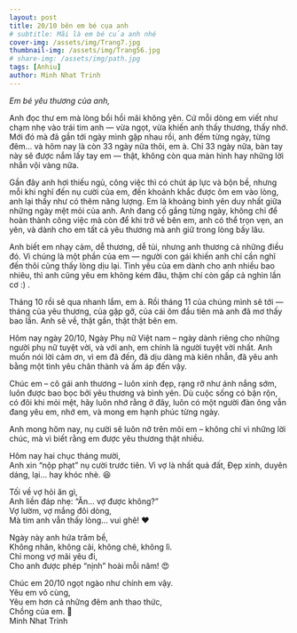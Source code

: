 ```yaml
---
layout: post
title: 20/10 bên em bé cụa anh
# subtitle: Mãi là em bé của anh nhé
cover-img: /assets/img/Trang7.jpg
thumbnail-img: /assets/img/Trang56.jpg
# share-img: /assets/img/path.jpg
tags: [Anhiu]
author: Minh Nhat Trinh
---
```

*Em bé yêu thương của anh,*

Anh đọc thư em mà lòng bồi hồi mãi không yên. Cứ mỗi dòng em viết như chạm nhẹ vào trái tim anh — vừa ngọt, vừa khiến anh thấy thương, thấy nhớ. Mới đó mà đã gần tới ngày mình gặp nhau rồi, anh đếm từng ngày, từng đêm… và hôm nay là còn 33 ngày nữa thôi, em à. Chỉ 33 ngày nữa, bàn tay này sẽ được nắm lấy tay em — thật, không còn qua màn hình hay những lời nhắn vội vàng nữa.

Gần đây anh hơi thiếu ngủ, công việc thì có chút áp lực và bộn bề, nhưng mỗi khi nghĩ đến nụ cười của em, đến khoảnh khắc được ôm em vào lòng, anh lại thấy như có thêm năng lượng. Em là khoảng bình yên duy nhất giữa những ngày mệt mỏi của anh. Anh đang cố gắng từng ngày, không chỉ để hoàn thành công việc mà còn để khi trở về bên em, anh có thể trọn vẹn, an yên, và dành cho em tất cả yêu thương mà anh giữ trong lòng bấy lâu.

Anh biết em nhạy cảm, dễ thương, dễ tủi, nhưng anh thương cả những điều đó. Vì chúng là một phần của em — người con gái khiến anh chỉ cần nghĩ đến thôi cũng thấy lòng dịu lại. Tình yêu của em dành cho anh nhiều bao nhiêu, thì anh cũng yêu em không kém đâu, thậm chí còn gấp cả nghìn lần cơ :) .

Tháng 10 rồi sẽ qua nhanh lắm, em à. Rồi tháng 11 của chúng mình sẽ tới — tháng của yêu thương, của gặp gỡ, của cái ôm đầu tiên mà anh đã mơ thấy bao lần. Anh sẽ về, thật gần, thật thật bên em.

Hôm nay ngày 20/10, Ngày Phụ nữ Việt nam – ngày dành riêng cho những người phụ nữ tuyệt vời, và với anh, em chính là người tuyệt vời nhất. Anh muốn nói lời cảm ơn, vì em đã đến, đã dịu dàng mà kiên nhẫn, đã yêu anh bằng một tình yêu chân thành và ấm áp đến vậy.

Chúc em – cô gái anh thương – luôn xinh đẹp, rạng rỡ như ánh nắng sớm, luôn được bao bọc bởi yêu thương và bình yên. Dù cuộc sống có bận rộn, có đôi khi mỏi mệt, hãy luôn nhớ rằng ở đây, luôn có một người đàn ông vẫn đang yêu em, nhớ em, và mong em hạnh phúc từng ngày.

Anh mong hôm nay, nụ cười sẽ luôn nở trên môi em – không chỉ vì những lời chúc, mà vì biết rằng em được yêu thương thật nhiều.

Hôm nay hai chục tháng mười,  
Anh xin “nộp phạt” nụ cười trước tiên.
Vì vợ là nhất quả đất,
Đẹp xinh, duyên dáng, lại… hay khóc nhè. 😆

Tối về vợ hỏi ăn gì,  
Anh liền đáp nhẹ: “Ăn… vợ được không?”  
Vợ lườm, vợ mắng đôi dòng,  
Mà tim anh vẫn thấy lòng… vui ghê! ❤️  

Ngày này anh hứa trăm bề,  
Không nhăn, không cãi, không chê, không lì.  
Chỉ mong vợ mãi yêu đi,  
Cho anh được phép “nịnh” hoài mỗi năm! 😍

Chúc em 20/10 ngọt ngào như chính em vậy.    
Yêu em vô cùng,     
Yêu em hơn cả những đêm anh thao thức,   
Chồng của em. 💌  
Minh Nhat Trinh